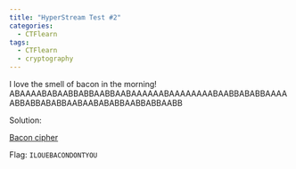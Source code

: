 ```yaml
---
title: "HyperStream Test #2"
categories:
  - CTFlearn
tags:
  - CTFlearn
  - cryptography
---
```


I love the smell of bacon in the morning! ABAAAABABAABBABBAABBAABAAAAAABAAAAAAAABAABBABABBAAAAABBABBABABBAABAABABABBAABBABBAABB

Solution: 

[Bacon cipher](https://gchq.github.io/CyberChef/#recipe=Bacon_Cipher_Decode('Standard%20(I%3DJ%20and%20U%3DV)','A/B',false)&input=QUJBQUFBQkFCQUFCQkFCQkFBQkJBQUJBQUFBQUFCQUFBQUFBQUFCQUFCQkFCQUJCQUFBQUFCQkFCQkFCQUJCQUFCQUFCQUJBQkJBQUJCQUJCQUFCQg)

Flag: `ILOUEBACONDONTYOU`